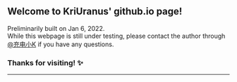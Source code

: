 ## Welcome to KriUranus' github.io page!

Preliminarily built on Jan 6, 2022. <br>
While this webpage is still under testing, please contact the author through [@充电小K](https://weibo.com/5890835949/profile) if you have any questions.

### Thanks for visiting! ✨

______

<!-- ## 20221107
 一切都发生得太突然了...
不明白为何总是给人希望
倒不如从开始就完全拒绝
没钱也没人好痛苦呀-->
